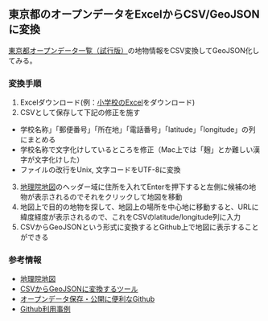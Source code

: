 ## 東京都のオープンデータをExcelからCSV/GeoJSONに変換

[東京都オープンデータ一覧（試行版）](http://www.metro.tokyo.jp/SUB/OPENDATA/index.htm)の地物情報をCSV変換してGeoJSON化してみる。

### 変換手順
1. Excelダウンロード(例：[小学校のExcel](http://www.seikatubunka.metro.tokyo.jp/shigaku/syoutyuukou/meibo/27.4.1elementary.xls)をダウンロード)
2. CSVとして保存して下記の修正を施す


 - 学校名称」「郵便番号」「所在地」「電話番号」「latitude」「longitude」の列にまとめる
 - 学校名称で文字化けしているところを修正（Mac上では「麹」とか難しい漢字が文字化けした）
 - ファイルの改行をUnix, 文字コードをUTF-8に変換

3. [地理院地図](http://maps.gsi.go.jp)のヘッダー域に住所を入れてEnterを押下すると左側に候補の地物が表示されるのでそれをクリックして地図を移動
4. 地図上で目的の地物を探して、地図上の場所を中心地に移動すると、URLに緯度経度が表示されるので、これをCSVのlatitude/longitude列に入力
5. CSVからGeoJSONという形式に変換するとGithub上で地図に表示することができる

### 参考情報
- [地理院地図](http://maps.gsi.go.jp)
- [CSVからGeoJSONに変換するツール](http://csv.togeojson.com)
- [オープンデータ保存・公開に便利なGithub](https://speakerdeck.com/benbalter/government-open-source-zheng-fu-yazi-zhi-ti-falseopunsosuhuo-yong)
- [Github利用事例](http://wakayama.keizai.biz/headline/334)
